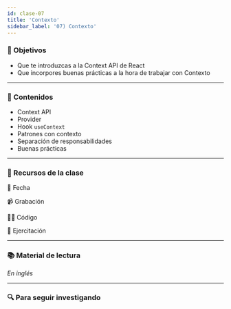 ```yaml
---
id: clase-07
title: 'Contexto'
sidebar_label: '07) Contexto'
---
```


### 🏁 Objetivos

- Que te introduzcas a la Context API de React
- Que incorpores buenas prácticas a la hora de trabajar con Contexto

---

### 📝 Contenidos

- Context API
- Provider
- Hook `useContext`
- Patrones con contexto
- Separación de responsabilidades
- Buenas prácticas

---

### 🚀 Recursos de la clase

📆 Fecha

📹 Grabación

👩‍💻 Código

💪 Ejercitación

---

### 📚 Material de lectura

_En inglés_

---

### 🔍 Para seguir investigando
